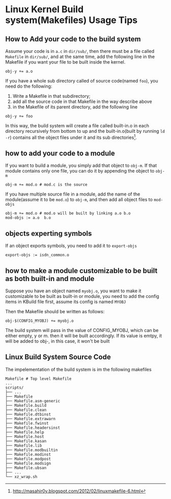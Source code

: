 # Linux Kernel Build system(Makefiles) Usage Tips

## How to Add your code to the build system

Assume your code is in `a.c` in `dir/sub/`, then there must be a file called `Makefile`
in `dir/sub/`, and at the same time, add the following line in the Makefile if you want
your file to be built inside the kernel.

```
obj-y += a.o 
```

If you have a whole sub directory called of source code(named `foo`), you need do the following:
1. Write a Makefile in that subdirectory;
2. add all the source code in that Makefile in the way describe above
3. in the Makefile of its parent directory, add the following line

```
obj-y += foo 
```

In this way, the build system will create a file called built-in.o in each directory recursively
from bottom to up and the built-in.o(built by running `ld -r`) contains all the object files under
it and its sub directories[^1].


## how to add your code to a module

If you want to build a module, you simply add that object to `obj-m`.
If that module contains only one file, you can do it by appending the object
to `obj-m`

```
obj-m += mod.o # mod.c is the source
```

If you have multiple source file in a module, add the name of the module(assume it to be `mod.o`)
to `obj-m`, and then add all object files to `mod-objs`

```
obj-m += mod.o # mod.o will be built by linking a.o b.o
mod-objs := a.o  b.o
```

## objects experting symbols

If an object exports symbols, you  need to add it to `export-objs`

```
export-objs := isdn_common.o
```

## how to make a module customizable to be built as both built-in and module

Suppose you have an object named `myobj.o`, you want to make it customizable
to be built as built-in or module, you need to add the config items
in KBuild file first, assume its config is named `MYOBJ`

Then the Makefile should be written as follows:

```
obj-$(CONFIG_MYOBJ) += myobj.o
```

The build system will pass in the value of CONFIG_MYOBJ, which can
be either empty, y or m. then it will be built accordingly. If its
value is emtpy, it will be added to  obj-, in this case, it won't
be built

## Linux Build System Source Code

The impelementation of the build system is im the following makefiles

```
Makefile # Top level Makefile
...
scripts/
├── ...
├── Makefile
├── Makefile.asm-generic
├── Makefile.build
├── Makefile.clean
├── Makefile.dtbinst
├── Makefile.extrawarn
├── Makefile.fwinst
├── Makefile.headersinst
├── Makefile.help
├── Makefile.host
├── Makefile.kasan
├── Makefile.lib
├── Makefile.modbuiltin
├── Makefile.modinst
├── Makefile.modpost
├── Makefile.modsign
├── Makefile.ubsan
├── ...
└── xz_wrap.sh
```

[^1]: http://masahir0y.blogspot.com/2012/02/linuxmakefile-6.html
